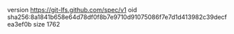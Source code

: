version https://git-lfs.github.com/spec/v1
oid sha256:8a1841b658e64d78df0f8b7e9710d91075086f7e7d1d413982c39decfea3ef0b
size 1762
